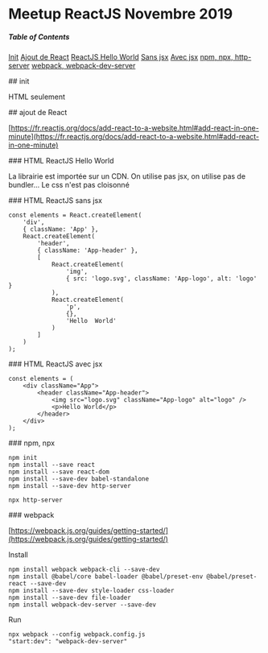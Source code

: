 # Meetup ReactJS Novembre 2019

##### Table of Contents  
[Init](#v1-init) 
[Ajout de React](#ajout-react)
[ReactJS Hello World](#react-hello-world)
[Sans jsx](#react-sans-jsx)
[Avec jsx](#react-avec-jsx)
[npm, npx, http-server](#avec-npm-npx)
[webpack, webpack-dev-server](#webpack-webpack-dev-server)

<a name="v1-init" />
## init

HTML seulement

<a name="ajout-react" />
## ajout de React

[https://fr.reactjs.org/docs/add-react-to-a-website.html#add-react-in-one-minute](https://fr.reactjs.org/docs/add-react-to-a-website.html#add-react-in-one-minute)

<a name="react-hello-world" />
### HTML ReactJS Hello World

La librairie est importée sur un CDN. On utilise pas jsx, on utilise pas de bundler...
Le css n'est pas cloisonné

<a name="react-sans-jsx" />
### HTML ReactJS sans jsx

```
const elements = React.createElement(
    'div',
    { className: 'App' },
    React.createElement(
        'header',
        { className: 'App-header' },
        [
            React.createElement(
                'img',
                { src: 'logo.svg', className: 'App-logo', alt: 'logo' }
            ),
            React.createElement(
                'p',
                {},
                'Hello  World'
            )
        ]
    )
);
```

<a name="react-avec-jsx" />
### HTML ReactJS avec jsx

```
const elements = (
    <div className="App">
        <header className="App-header">
            <img src="logo.svg" className="App-logo" alt="logo" />
            <p>Hello World</p>
        </header>
    </div>
);
```

<a name="avec-npm-npx" />
### npm, npx

```
npm init
npm install --save react
npm install --save react-dom
npm install --save-dev babel-standalone
npm install --save-dev http-server
```

```
npx http-server
```

<a name="webpack-webpack-dev-server" />
### webpack

[https://webpack.js.org/guides/getting-started/](https://webpack.js.org/guides/getting-started/)

Install
```
npm install webpack webpack-cli --save-dev
npm install @babel/core babel-loader @babel/preset-env @babel/preset-react --save-dev
npm install --save-dev style-loader css-loader
npm install --save-dev file-loader
npm install webpack-dev-server --save-dev
```

Run
```
npx webpack --config webpack.config.js
"start:dev": "webpack-dev-server"
```